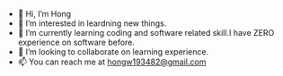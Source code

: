 - 👋 Hi, I’m Hong
- 👀 I’m interested in leardning new things.
- 🌱 I’m currently learning coding and software related skill.I have ZERO experience on software before.
- 💞️ I’m looking to collaborate on learning experience.
- 📫 You can reach me at hongw193482@gmail.com

<!---
hongw193482/hongw193482 is a ✨ special ✨ repository because its `README.md` (this file) appears on your GitHub profile.
You can click the Preview link to take a look at your changes.
--->
